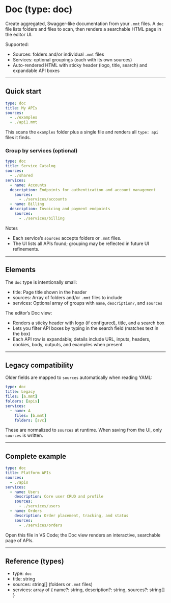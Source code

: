 # Doc (type: doc)

Create aggregated, Swagger-like documentation from your `.mmt` files. A `doc` file lists folders and files to scan, then renders a searchable HTML page in the editor UI.

Supported:
- Sources: folders and/or individual `.mmt` files
- Services: optional groupings (each with its own sources)
- Auto-rendered HTML with sticky header (logo, title, search) and expandable API boxes

---

## Quick start

```yaml
type: doc
title: My APIs
sources:
  - ./examples
  - ./api1.mmt
```

This scans the `examples` folder plus a single file and renders all `type: api` files it finds.

### Group by services (optional)
```yaml
type: doc
title: Service Catalog
sources:
  - ./shared
services:
  - name: Accounts
  description: Endpoints for authentication and account management
    sources:
      - ./services/accounts
  - name: Billing
  description: Invoicing and payment endpoints
    sources:
      - ./services/billing
```

Notes
- Each service’s `sources` accepts folders or `.mmt` files.
- The UI lists all APIs found; grouping may be reflected in future UI refinements.

---

## Elements
The `doc` type is intentionally small:

- title: Page title shown in the header
- sources: Array of folders and/or `.mmt` files to include
- services: Optional array of groups with `name`, `description?`, and `sources`

The editor’s Doc view:
- Renders a sticky header with logo (if configured), title, and a search box
- Lets you filter API boxes by typing in the search field (matches text in the box)
- Each API row is expandable; details include URL, inputs, headers, cookies, body, outputs, and examples when present

---

## Legacy compatibility
Older fields are mapped to `sources` automatically when reading YAML:

```yaml
type: doc
title: Legacy
files: [a.mmt]
folders: [apis]
services:
  - name: A
    files: [b.mmt]
    folders: [svc]
```

These are normalized to `sources` at runtime. When saving from the UI, only `sources` is written.

---

## Complete example

```yaml
type: doc
title: Platform APIs
sources:
  - ./apis
services:
  - name: Users
    description: Core user CRUD and profile
    sources:
      - ./services/users
  - name: Orders
    description: Order placement, tracking, and status
    sources:
      - ./services/orders
```

Open this file in VS Code; the Doc view renders an interactive, searchable page of APIs.

---

## Reference (types)
- type: `doc`
- title: string
- sources: string[] (folders or `.mmt` files)
- services: array of { name?: string, description?: string, sources?: string[] }
